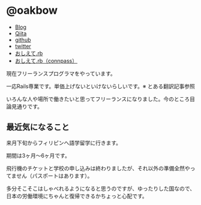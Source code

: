 # @oakbow

- [Blog](http://oakbow.hatenablog.com/)
- [Qiita](http://qiita.com/Oakbow)
- [github](https://github.com/oakbow)
- [twitter](https://twitter.com/Oakbow7)
- [おしえて.rb](http://oshieterb.doorkeeper.jp/)
- [おしえて.rb（connpass）](http://oshieterb.connpass.com/)

現在フリーランスプログラマをやっています。

一応Rails専業です。単価上げないといけないらしいです。※ とある翻訳記事参照

いろんな人や場所で働きたいと思ってフリーランスになりました。今のところ目論見通りです。


## 最近気になること

来月下旬からフィリピンへ語学留学に行きます。

期間は3ヶ月〜6ヶ月です。

飛行機のチケットと学校の申し込みは終わりましたが、それ以外の準備全然やってません（パスポートはあります）。

多分そこそこはしゃべれるようになると思うのですが、ゆったりした国なので、日本の労働環境にちゃんと復帰できるかちょっと心配です。
